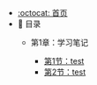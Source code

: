 - [:octocat: 首页](/README)
- :memo: 目录
   - 第1章：学习笔记
   
       - [第1节：test](test)
       - [第2节：test](test)
   

